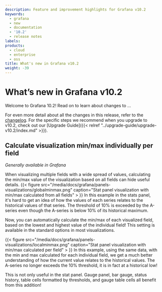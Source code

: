 ```yaml
---
description: Feature and improvement highlights for Grafana v10.2
keywords:
  - grafana
  - new
  - documentation
  - '10.2'
  - release notes
labels:
products:
  - cloud
  - enterprise
  - oss
title: What's new in Grafana v10.2
weight: -39
---
```


# What’s new in Grafana v10.2

Welcome to Grafana 10.2! Read on to learn about changes to ...

For even more detail about all the changes in this release, refer to the [changelog](https://github.com/grafana/grafana/blob/master/CHANGELOG.md). For the specific steps we recommend when you upgrade to v10.2, check out our [Upgrade Guide]({{< relref "../upgrade-guide/upgrade-v10.2/index.md" >}}).

<!-- Template below

> Add on-prem only features here. Features documented in the Cloud What's new will be copied from those release notes.

## Feature
<!-- Name of contributor -->
<!-- _[Generally available | Available in private/public preview | Experimental] in Grafana [Open Source, Enterprise]_
Description. Include an overview of the feature and problem it solves, and where to learn more (like a link to the docs).
{{% admonition type="note" %}}
You must use relative references when linking to docs within the Grafana repo. Please do not use absolute URLs. For more information about relrefs, refer to [Links and references](/docs/writers-toolkit/writing-guide/references/).
{{% /admonition %}}
-->
<!-- Add an image, GIF or video  as below

{{< figure src="/media/docs/grafana/dashboards/WidgetVizSplit.png" max-width="750px" caption="DESCRIPTIVE CAPTION" >}}

Learn how to upload images here: https://grafana.com/docs/writers-toolkit/write/image-guidelines/#where-to-store-media-assets
-->

## Calculate visualization min/max individually per field

<!-- Oscar Kilhed -->

_Generally available in Grafana_

When visualizing multiple fields with a wide spread of values, calculating the min/max value of the visualization based on all fields can hide useful details.
{{< figure src="/media/docs/grafana/panels-visualizations/globalminmax.png" caption="Stat panel visualization with min/max calculated from all fields" > }}
In this example in the stats panel, it's hard to get an idea of how the values of each series relates to the historical values of that series. The threshold of 10% is exceeded by the A-series even though the A-series is below 10% of its historical maximum.

Now, you can automatically calculate the min/max of each visualized field, based on the lowest and highest value of the individual field! This setting is available in the standard options in most visualizations.

{{< figure src="/media/docs/grafana/panels-visualizations/localminmax.png" caption="Stat panel visualization with min/max calculated per field" > }}
In this example, using the same data, with the min and max calculated for each individual field, we get a much better understanding of how the current value relates to the historical values. The A-series no longer exceeds the 10% threshold, it is in fact at a historical low!

This is not only useful in the stat panel. Gauge panel, bar gauge, status history, table cells formatted by thresholds, and gauge table cells all benefit from this addition!
